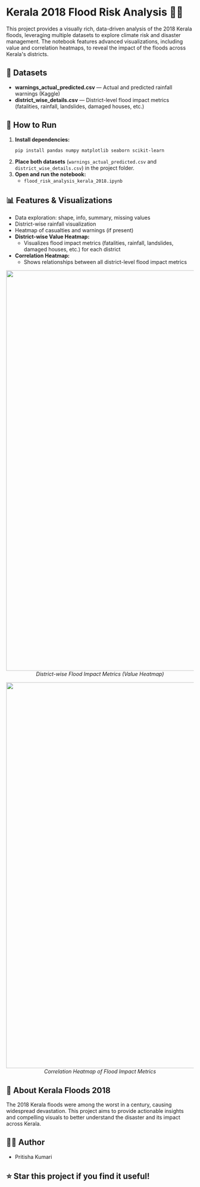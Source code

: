 


# Kerala 2018 Flood Risk Analysis 🚨🌊

This project provides a visually rich, data-driven analysis of the 2018 Kerala floods, leveraging multiple datasets to explore climate risk and disaster management. The notebook features advanced visualizations, including value and correlation heatmaps, to reveal the impact of the floods across Kerala's districts.


## 📁 Datasets
- **warnings_actual_predicted.csv** — Actual and predicted rainfall warnings (Kaggle)
- **district_wise_details.csv** — District-level flood impact metrics (fatalities, rainfall, landslides, damaged houses, etc.)


## 🚀 How to Run
1. **Install dependencies:**
   ```bash
   pip install pandas numpy matplotlib seaborn scikit-learn
   ```
2. **Place both datasets** (`warnings_actual_predicted.csv` and `district_wise_details.csv`) in the project folder.
3. **Open and run the notebook:**
   - `flood_risk_analysis_kerala_2018.ipynb`


## 📊 Features & Visualizations
- Data exploration: shape, info, summary, missing values
- District-wise rainfall visualization
- Heatmap of casualties and warnings (if present)
- **District-wise Value Heatmap:**
   - Visualizes flood impact metrics (fatalities, rainfall, landslides, damaged houses, etc.) for each district
- **Correlation Heatmap:**
   - Shows relationships between all district-level flood impact metrics

<p align="center">
   <img width="1910" height="1073" alt="Screenshot 2025-08-30 194641" src="https://github.com/user-attachments/assets/1c2025f3-2504-41c5-8f85-8b329269dd37" />
   <br>
   <em>District-wise Flood Impact Metrics (Value Heatmap)</em>
</p>

<p align="center">
   <img width="1916" height="1034" alt="Screenshot 2025-08-30 194709" src="https://github.com/user-attachments/assets/549e9d73-7ea7-4d0e-bf14-7452441fa120" />
   <br>
   <em>Correlation Heatmap of Flood Impact Metrics</em>
</p>


## 🌊 About Kerala Floods 2018
The 2018 Kerala floods were among the worst in a century, causing widespread devastation. This project aims to provide actionable insights and compelling visuals to better understand the disaster and its impact across Kerala.


## 👩‍💻 Author
- Pritisha Kumari


## ⭐️ Star this project if you find it useful!


